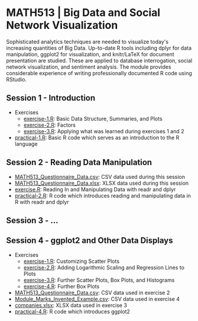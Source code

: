 # MATH513 | Big Data and Social Network Visualization
Sophisticated analytics techniques are needed to visualize today's increasing quantities of Big Data. Up-to-date R tools including dplyr for data manipulation, ggplot2 for visualization, and knitr/LaTeX for document presentation are studied. These are applied to database interrogation, social network visualization, and sentiment analysis. The module provides considerable experience of writing professionally documented R code using RStudio.

## Session 1 - Introduction
* Exercises
  * [exercise-1.R](https://github.com/Mauzey/MSc-Data-Science-and-Business-Analytics/blob/main/MATH513/Session-1/exercises/exercise-1.R): Basic Data Structure, Summaries, and Plots
  * [exercise-2.R](https://github.com/Mauzey/MSc-Data-Science-and-Business-Analytics/blob/main/MATH513/Session-1/exercises/exercise-2.R): Factors
  * [exercise-3.R](https://github.com/Mauzey/MSc-Data-Science-and-Business-Analytics/blob/main/MATH513/Session-1/exercises/exercise-3.R): Applying what was learned during exercises 1 and 2
* [practical-1.R](https://github.com/Mauzey/MSc-Data-Science-and-Business-Analytics/blob/main/MATH513/Session-1/practical-1.R): Basic R code which serves as an introduction to the R language

## Session 2 - Reading Data Manipulation
* [MATH513_Questionnaire_Data.csv](https://github.com/Mauzey/MSc-Data-Science-and-Business-Analytics/blob/main/MATH513/Session-2/MATH513_Questionnaire_Data.csv): CSV data used during this session
* [MATH513_Questionnaire_Data.xlsx](https://github.com/Mauzey/MSc-Data-Science-and-Business-Analytics/blob/main/MATH513/Session-2/MATH513_Questionnaire_Data.xlsx): XLSX data used during this session
* [exercise.R](https://github.com/Mauzey/MSc-Data-Science-and-Business-Analytics/blob/main/MATH513/Session-2/exercise.R): Reading In and Manipulating Data with readr and dplyr
* [practical-2.R](https://github.com/Mauzey/MSc-Data-Science-and-Business-Analytics/blob/main/MATH513/Session-2/practical-2.R): R code which introduces reading and manipulating data in R with readr and dplyr

## Session 3 - ...

## Session 4 - ggplot2 and Other Data Displays
* Exercises
  * [exercise-1.R](https://github.com/Mauzey/MSc-Data-Science-and-Business-Analytics/blob/main/MATH513/Session-4/exercises/exercise-1.R): Customizing Scatter Plots
  * [exercise-2.R](https://github.com/Mauzey/MSc-Data-Science-and-Business-Analytics/blob/main/MATH513/Session-4/exercises/exercise-2.R): Adding Logarithmic Scaling and Regression Lines to Plots
  * [exercise-3.R](https://github.com/Mauzey/MSc-Data-Science-and-Business-Analytics/blob/main/MATH513/Session-4/exercises/exercise-3.R): Further Scatter Plots, Box Plots, and Histograms
  * [exercise-4.R](https://github.com/Mauzey/MSc-Data-Science-and-Business-Analytics/blob/main/MATH513/Session-4/exercises/exercise-4.R): Further Box Plots
* [MATH513_Questionnaire_Data.csv](https://github.com/Mauzey/MSc-Data-Science-and-Business-Analytics/blob/main/MATH513/Session-4/MATH513_Questionnaire_Data.csv): CSV data used in exercise 2
* [Module_Marks_Invented_Example.csv](https://github.com/Mauzey/MSc-Data-Science-and-Business-Analytics/blob/main/MATH513/Session-4/Module_Marks_Invented_Example.csv): CSV data used in exercise 4
* [companies.xlsx](https://github.com/Mauzey/MSc-Data-Science-and-Business-Analytics/blob/main/MATH513/Session-4/companies.xlsx): XLSX data used in exercise 3
* [practical-4.R](https://github.com/Mauzey/MSc-Data-Science-and-Business-Analytics/blob/main/MATH513/Session-4/practical-4.R): R code which introduces ggplot2
